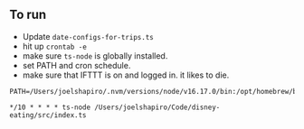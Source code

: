 ## To run
* Update `date-configs-for-trips.ts`
* hit up `crontab -e`
* make sure `ts-node` is globally installed.
* set PATH and cron schedule.
* make sure that IFTTT is on and logged in. it likes to die.
```
PATH=/Users/joelshapiro/.nvm/versions/node/v16.17.0/bin:/opt/homebrew/bin:/opt/homebrew/sbin:/usr/local/bin:/System/Cryptexes/App/usr/bin:/usr/bin:/bin:/usr/sbin:/sbin:/Library/Apple/usr/bin:/opt/homebrew/bin:/opt/homebrew/sbin:/Users/joelshapiro/.nvm/versions/node/v16.17.0/bin

*/10 * * * * ts-node /Users/joelshapiro/Code/disney-eating/src/index.ts
```
